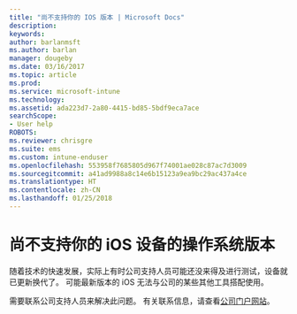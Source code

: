 ```yaml
---
title: "尚不支持你的 IOS 版本 | Microsoft Docs"
description: 
keywords: 
author: barlanmsft
ms.author: barlan
manager: dougeby
ms.date: 03/16/2017
ms.topic: article
ms.prod: 
ms.service: microsoft-intune
ms.technology: 
ms.assetid: ada223d7-2a80-4415-bd85-5bdf9eca7ace
searchScope:
- User help
ROBOTS: 
ms.reviewer: chrisgre
ms.suite: ems
ms.custom: intune-enduser
ms.openlocfilehash: 553958f7685805d967f74001ae028c87ac7d3009
ms.sourcegitcommit: a41ad9988a8c14e6b15123a9ea9bc29ac437a4ce
ms.translationtype: HT
ms.contentlocale: zh-CN
ms.lasthandoff: 01/25/2018
---
```

# <a name="your-ios-devices-operating-system-version-isnt-yet-supported"></a>尚不支持你的 iOS 设备的操作系统版本

随着技术的快速发展，实际上有时公司支持人员可能还没来得及进行测试，设备就已更新换代了。 可能最新版本的 iOS 无法与公司的某些其他工具搭配使用。

需要联系公司支持人员来解决此问题。 有关联系信息，请查看[公司门户网站](https://portal.manage.microsoft.com#HelpDeskDialog)。
